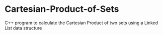 # Cartesian-Product-of-Sets
C++ program to calculate the Cartesian Product of two sets using a Linked List data structure
